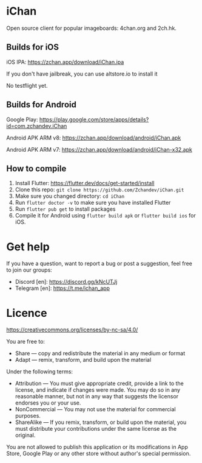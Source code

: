 # iChan

Open source client for popular imageboards: 4chan.org and 2ch.hk.

## Builds for iOS

iOS IPA:
https://zchan.app/download/iChan.ipa

If you don't have jailbreak, you can use altstore.io to install it

No testflight yet.

## Builds for Android

Google Play:
https://play.google.com/store/apps/details?id=com.zchandev.iChan

Android APK ARM v8: 
https://zchan.app/download/android/iChan.apk

Android APK ARM v7: 
https://zchan.app/download/android/iChan-x32.apk

## How to compile

1. Install Flutter: https://flutter.dev/docs/get-started/install
2. Clone this repo: `git clone https://github.com/Zchandev/iChan.git`
3. Make sure you changed directory: `cd iChan`
4. Run `flutter doctor -v` to make sure you have installed Flutter
5. Run `flutter pub get` to install packages
6. Compile it for Android using `flutter build apk` or `flutter build ios` for iOS.

# Get help

If you have a question, want to report a bug or post a suggestion, feel free to join our groups:
- Discord [en]: https://discord.gg/kNcUTJj
- Telegram [en]: https://t.me/ichan_app

# Licence

https://creativecommons.org/licenses/by-nc-sa/4.0/

You are free to:
- Share — copy and redistribute the material in any medium or format
- Adapt — remix, transform, and build upon the material

Under the following terms:
- Attribution — You must give appropriate credit, provide a link to the license, and indicate if changes were made. You may do so in any reasonable manner, but not in any way that suggests the licensor endorses you or your use.
- NonCommercial — You may not use the material for commercial purposes.
- ShareAlike — If you remix, transform, or build upon the material, you must distribute your contributions under the same license as the original.

You are not allowed to publish this application or its modifications in App Store, Google Play or any other store without author's special permission.